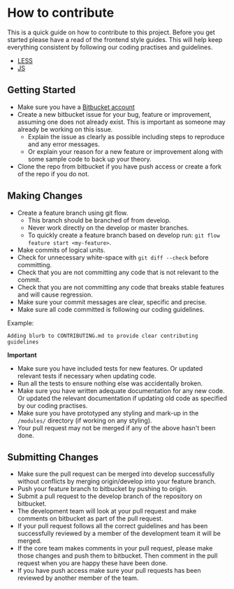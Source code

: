 # How to contribute

This is a quick guide on how to contribute to this project. Before you get started
please have a read of the frontend style guides. This will help keep everything
consistent by following our coding practises and guidelines.
- [LESS](app/less/README.md)
- [JS](app/README.md)

## Getting Started

- Make sure you have a [Bitbucket account](https://bitbucket.org)
- Create a new bitbucket issue for your bug, feature or improvement, assuming
  one does not already exist. This is important as someone may already be working
  on this issue.
  - Explain the issue as clearly as possible including steps to reproduce and any
    error messages.
  - Or explain your reason for a new feature or improvement along with some sample
    code to back up your theory.
- Clone the repo from bitbucket if you have push access or create a fork of the repo
  if you do not.

## Making Changes

- Create a feature branch using git flow.
  - This branch should be branched of from develop.
  - Never work directly on the develop or master branches.
  - To quickly create a feature branch based on develop run: `git flow feature
    start <my-feature>`.
- Make commits of logical units.
- Check for unnecessary white-space with `git diff --check` before committing.
- Check that you are not committing any code that is not relevant to the commit.
- Check that you are not committing any code that breaks stable features and
  will cause regression.
- Make sure your commit messages are clear, specific and precise.
- Make sure all code committed is following our coding guidelines.

Example:

````
Adding blurb to CONTRIBUTING.md to provide clear contributing guidelines
````
__Important__

- Make sure you have included tests for new features. Or updated
  relevant tests if necessary when updating code.
- Run all the tests to ensure nothing else was accidentally broken.
- Make sure you have written adequate documentation for any new code. Or
  updated the relevant documentation if updating old code as specified by
  our coding practises.
- Make sure you have prototyped any styling and mark-up in the `/modules/`
  directory (if working on any styling).
- Your pull request may not be merged if any of the above hasn't been
  done.

## Submitting Changes

- Make sure the pull request can be merged into develop successfully without conflicts
  by merging origin/develop into your feature branch.
- Push your feature branch to bitbucket by pushing to origin.
- Submit a pull request to the develop branch of the repository on bitbucket.
- The development team will look at your pull request and make comments on bitbucket
  as part of the pull request.
- If your pull request follows all the correct guidelines and has been successfully
  reviewed by a member of the development team it will be merged.
- If the core team makes comments in your pull request, please make those changes and
  push them to bitbucket. Then comment in the pull request when you are happy these have been
  done.
- If you have push access make sure your pull requests has been reviewed by another member
  of the team.
